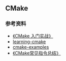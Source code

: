 ## CMake

### 参考资料

+ [《CMake 入门实战》](http://www.hahack.com/codes/cmake/)
+ [learning-cmake](https://github.com/feixiao/learning-cmake)
+ [cmake-examples](https://github.com/feixiao/cmake-examples)
+ [《CMake常见指令总结》](https://blog.csdn.net/u012839187/article/details/45790491)
